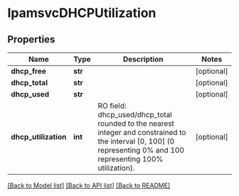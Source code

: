 # IpamsvcDHCPUtilization

## Properties
Name | Type | Description | Notes
------------ | ------------- | ------------- | -------------
**dhcp_free** | **str** |  | [optional] 
**dhcp_total** | **str** |  | [optional] 
**dhcp_used** | **str** |  | [optional] 
**dhcp_utilization** | **int** | RO field: dhcp_used/dhcp_total rounded to the nearest integer and constrained to the interval [0, 100] (0 representing 0% and 100 representing 100% utilization). | [optional] 

[[Back to Model list]](../README.md#documentation-for-models) [[Back to API list]](../README.md#documentation-for-api-endpoints) [[Back to README]](../README.md)


